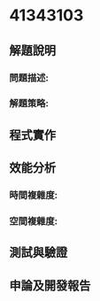 # 41343103

## 解題說明

### 問題描述:

### 解題策略:

## 程式實作

## 效能分析

### 時間複雜度:
   
### 空間複雜度:
  
## 測試與驗證

## 申論及開發報告

